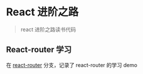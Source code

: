 # React 进阶之路
> react 进阶之路读书代码


## React-router 学习

在 [react-router](https://github.com/timeTravelCYN/React/tree/react-router) 分支，记录了 react-router 的学习 demo